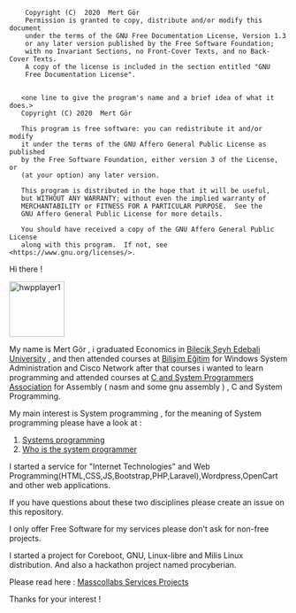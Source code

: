         Copyright (C)  2020  Mert Gör
        Permission is granted to copy, distribute and/or modify this document
        under the terms of the GNU Free Documentation License, Version 1.3
        or any later version published by the Free Software Foundation;
        with no Invariant Sections, no Front-Cover Texts, and no Back-Cover Texts.
        A copy of the license is included in the section entitled "GNU
        Free Documentation License".
		
		
	   <one line to give the program's name and a brief idea of what it does.>
       Copyright (C) 2020  Mert Gör

	   This program is free software: you can redistribute it and/or modify
       it under the terms of the GNU Affero General Public License as published
       by the Free Software Foundation, either version 3 of the License, or
       (at your option) any later version.

       This program is distributed in the hope that it will be useful,
       but WITHOUT ANY WARRANTY; without even the implied warranty of
       MERCHANTABILITY or FITNESS FOR A PARTICULAR PURPOSE.  See the
       GNU Affero General Public License for more details.

       You should have received a copy of the GNU Affero General Public License
       along with this program.  If not, see <https://www.gnu.org/licenses/>.


Hi there !

<img src="/pictures/mertgor-large-red.jpeg" alt="hwpplayer1" class="inline" width="100px" height="100px"/>

My name is Mert Gör , i graduated Economics in [Bilecik Şeyh Edebali University](http://bilecik.edu.tr/) , and then attended courses at [Bilişim Eğitim](http://www.bilisimegitim.com/) for Windows System Administration and Cisco Network after that courses i wanted to learn programming and attended courses at [C and System Programmers Association](http://www.csystem.org/) for Assembly ( nasm and some gnu assembly ) , C and System Programming.

My main interest is System programming , for the meaning of System programming please have a look at :

1. [Systems programming](https://en.wikipedia.org/wiki/Systems_programming)
2. [Who is the system programmer](https://www.ibm.com/support/knowledgecenter/zosbasics/com.ibm.zos.zmainframe/zconc_sysprogrole.htm)

I started a service for "Internet Technologies" and Web Programming(HTML,CSS,JS,Bootstrap,PHP,Laravel),Wordpress,OpenCart and other web applications.

If you have questions about these two disciplines please create an issue on this repository.

I only offer Free Software for my services please don't ask for non-free projects.

I started a project for Coreboot, GNU, Linux-libre and Milis Linux distribution. And also a hackathon project named procyberian. 

Please read here : [Masscollabs Services Projects](https://www.masscollabs.com/?page_id=76) 

Thanks for your interest !
